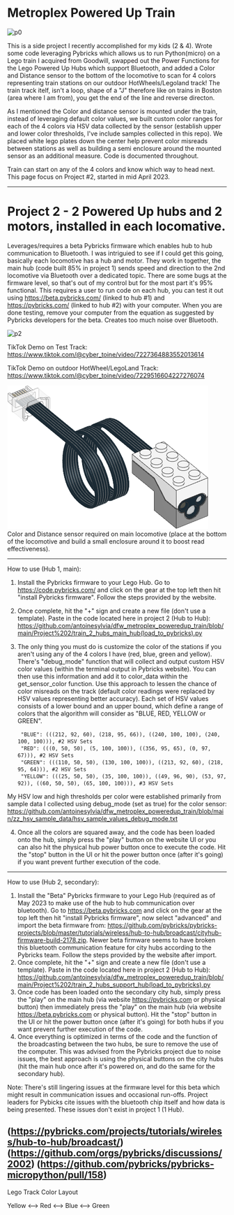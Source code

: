 # Metroplex Powered Up Train

![p0](https://github.com/antoinesylvia/dfw_metroplex_poweredup_train/blob/8380397289f0077545aec01b9a945f6d8fc9f5ff/zz_train_demo/outdoor_test.gif)

This is a side project I recently accomplished for my kids (2 & 4). Wrote some code leveraging Pybricks which allows us to run Python(micro) on a Lego train I acquired from Goodwill, swapped out the Power Functions for the Lego Powered Up Hubs which support Bluetooth, and added a Color and Distance sensor to the bottom of the locomotive to scan for 4 colors representing train stations on our outdoor HotWheels/Legoland track! The train track itelf, isn't a loop, shape of a "J" therefore like on trains in Boston (area where I am from), you get the end of the line and reverse directon.

As I mentioned the Color and distance sensor is mounted under the train, instead of leveraging default color values, we built custom color ranges for each of the 4 colors via HSV data collected by the sensor (establish upper and lower color thresholds, I've include samples collected in this repo). We placed white lego plates down the center help prevent color misreads between stations as well as building a semi enclosure around the mounted sensor as an additional measure. Code is documented throughout. 

Train can start on any of the 4 colors and know which way to head next. This page focus on Project #2, started in mid April 2023. 

-----------
# Project 2 - 2 Powered Up hubs and 2 motors, installed in each locomative.

Leverages/requires a beta Pybricks firmware which enables hub to hub communication to Bluetooth. I was intriguied to see if I could get this going, basically each locomotive has a hub and motor. They work in together, the main hub (code built 85% in project 1) sends speed and direction to the 2nd locomotive via Bluetooth over a dedicated topic. There are some bugs at the firmware level, so that's out of my control but for the most part it's 95% functional. This requires a user to run code on each hub, you can test it out using https://beta.pybricks.com/ (linked to hub #1) and https://pybricks.com/ (linked to hub #2) with your computer. When you are done testing, remove your computer from the equation as suggested by Pybricks developers for the beta. Creates too much noise over Bluetooth.

![p2](https://github.com/antoinesylvia/dfw_metroplex_poweredup_train/blob/8380397289f0077545aec01b9a945f6d8fc9f5ff/zz_train_demo/project2.gif)

TikTok Demo on Test Track: https://www.tiktok.com/@cyber_toine/video/7227364883552013614

TikTok Demo on outdoor HotWheel/LegoLand Track: https://www.tiktok.com/@cyber_toine/video/7229516604227276074

![p7](https://github.com/antoinesylvia/dfw_metroplex_poweredup_train/blob/e925099dfa361e17136ee8cde5be219d2045f652/Project%201/colordistance.png)
<br>
Color and Distance sensor required on main locomotive (place at the bottom of the locomotive and build a small enclosure around it to boost read effectiveness).

-----------
How to use (Hub 1, main):

1. Install the Pybricks firmware to your Lego Hub. Go to https://code.pybricks.com/ and click on the gear at the top left then hit "install Pybricks firmware". Follow the steps provided by the website.
2. Once complete, hit the "+" sign and create a new file (don't use a template). Paste in the code located here in project 2 (Hub to Hub): https://github.com/antoinesylvia/dfw_metroplex_poweredup_train/blob/main/Project%202/train_2_hubs_main_hub(load_to_pybricks).py
3. The only thing you must do is customize the color of the stations if you aren't using any of the 4 colors I have (red, blue, green and yellow). There's "debug_mode" function that will collect and output custom HSV color values (within the terminal output in Pybricks website). You can then use this information and add it to color_data within the get_sensor_color function. Use this approach to lessen the chance of color misreads on the track (default color readings were replaced by HSV values representing better accuracy).  Each set of HSV values consists of a lower bound and an upper bound, which define a range of colors that the algorithm will consider as "BLUE, RED, YELLOW or GREEN". 

        "BLUE": (((212, 92, 60), (218, 95, 66)), ((240, 100, 100), (240, 100, 100))), #2 HSV Sets
        "RED": (((0, 50, 50), (5, 100, 100)), ((356, 95, 65), (0, 97, 67))), #2 HSV Sets
        "GREEN": (((110, 50, 50), (130, 100, 100)), ((213, 92, 60), (218, 95, 64))), #2 HSV Sets
        "YELLOW": (((25, 50, 50), (35, 100, 100)), ((49, 96, 90), (53, 97, 92)), ((60, 50, 50), (65, 100, 100))), #3 HSV Sets
    
My HSV low and high thresholds per color were established primarily from sample data I collected using debug_mode (set as true) for the color sensor: https://github.com/antoinesylvia/dfw_metroplex_poweredup_train/blob/main/zz_hsv_sample_data/hsv_sample_values_debug_mode.txt

4. Once all the colors are squared away, and the code has been loaded onto the hub, simply press the "play" button on the website UI or you can also hit the physical hub power button once to execute the code. Hit the "stop" button in the UI or hit the power button once (after it's going) if you want prevent further execution of the code.
--------------

How to use (Hub 2, secondary):

1. Install the "Beta" Pybricks firmware to your Lego Hub (required as of May 2023 to make use of the hub to hub communication over bluetooth). Go to https://beta.pybricks.com and click on the gear at the top left then hit "install Pybricks firmware", now select "advanced" and import the beta firmware from: https://github.com/pybricks/pybricks-projects/blob/master/tutorials/wireless/hub-to-hub/broadcast/cityhub-firmware-build-2178.zip. Newer beta firmware seems to have broken this bluetooth communication feature for city hubs according to the Pybricks team. Follow the steps provided by the website after import.
2. Once complete, hit the "+" sign and create a new file (don't use a template). Paste in the code located here in project 2 (Hub to Hub): https://github.com/antoinesylvia/dfw_metroplex_poweredup_train/blob/main/Project%202/train_2_hubs_support_hub(load_to_pybricks).py
3. Once code has been loaded onto the secondary city hub, simply press the "play" on the main hub (via website https://pybricks.com or physical button) then immediately press the "play" on the main hub (via website https://beta.pybricks.com or physical button). Hit the "stop" button in the UI or hit the power button once (after it's going) for both hubs if you want prevent further execution of the code.
4. Once everything is optimized in terms of the code and the function of the broadcasting between the two hubs, be sure to remove the use of the computer. This was advised from the Pybricks project due to noise issues, the best approach is using the physical buttons on the city hubs (hit the main hub once after it's powered on, and do the same for the secondary hub).

Note: There's still lingering issues at the firmware level for this beta which might result in communication issues and occasional run-offs. Project leaders for Pybicks cite issues with the bluetooth chip itself and how data is being presented. These issues don't exist in project 1 (1 Hub). 

(https://pybricks.com/projects/tutorials/wireless/hub-to-hub/broadcast/)
(https://github.com/orgs/pybricks/discussions/2002)
(https://github.com/pybricks/pybricks-micropython/pull/158)
--------------

Lego Track Color Layout 

Yellow <--> Red <--> Blue <--> Green
